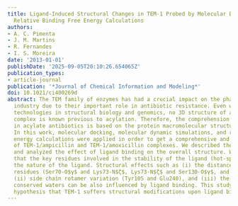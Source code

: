 ```yaml
---
title: Ligand-Induced Structural Changes in TEM-1 Probed by Molecular Dynamics and
  Relative Binding Free Energy Calculations
authors:
- A. C. Pimenta
- J. M. Martins
- R. Fernandes
- I. S. Moreira
date: '2013-01-01'
publishDate: '2025-09-05T20:10:26.654065Z'
publication_types:
- article-journal
publication: '*Journal of Chemical Information and Modeling*'
doi: 10.1021/ci400269d
abstract: The TEM family of enzymes has had a crucial impact on the pharmaceutical
  industry due to their important role in antibiotic resistance. Even with the latest
  technologies in structural biology and genomics, no 3D structure of a TEM-1/antibiotic
  complex is known previous to acylation. Therefore, the comprehension of their capability
  in acylate antibiotics is based on the protein macromolecular structure uncomplexed.
  In this work, molecular docking, molecular dynamic simulations, and relative free
  energy calculations were applied in order to get a comprehensive and thorough analysis
  of TEM-1/ampicillin and TEM-1/amoxicillin complexes. We described the complexes
  and analyzed the effect of ligand binding on the overall structure. We clearly demonstrate
  that the key residues involved in the stability of the ligand (hot-spots) vary with
  the nature of the ligand. Structural effects such as (i) the distances between interfacial
  residues (Ser70-O$γ$ and Lys73-N$ζ$, Lys73-N$ζ$ and Ser130-O$γ$, and Ser70-O$γ$-Ser130-O$γ$),
  (ii) side chain rotamer variation (Tyr105 and Glu240), and (iii) the presence of
  conserved waters can be also influenced by ligand binding. This study supports the
  hypothesis that TEM-1 suffers structural modifications upon ligand binding.
---
```

